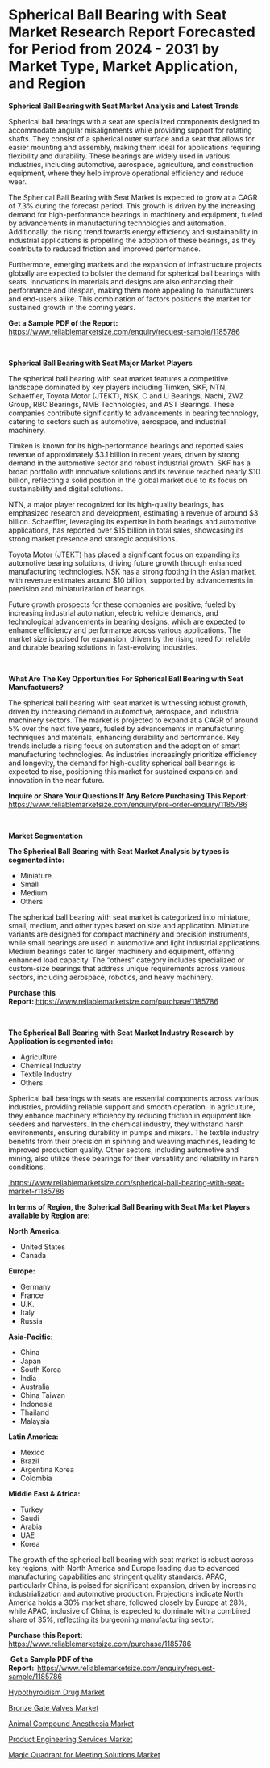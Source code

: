 <p><h1>Spherical Ball Bearing with Seat Market Research Report Forecasted for Period from 2024 -  2031 by Market Type, Market Application, and Region</h1></p><p><strong>Spherical Ball Bearing with Seat Market Analysis and Latest Trends</strong></p>
<p><p>Spherical ball bearings with a seat are specialized components designed to accommodate angular misalignments while providing support for rotating shafts. They consist of a spherical outer surface and a seat that allows for easier mounting and assembly, making them ideal for applications requiring flexibility and durability. These bearings are widely used in various industries, including automotive, aerospace, agriculture, and construction equipment, where they help improve operational efficiency and reduce wear.</p><p>The Spherical Ball Bearing with Seat Market is expected to grow at a CAGR of 7.3% during the forecast period. This growth is driven by the increasing demand for high-performance bearings in machinery and equipment, fueled by advancements in manufacturing technologies and automation. Additionally, the rising trend towards energy efficiency and sustainability in industrial applications is propelling the adoption of these bearings, as they contribute to reduced friction and improved performance.</p><p>Furthermore, emerging markets and the expansion of infrastructure projects globally are expected to bolster the demand for spherical ball bearings with seats. Innovations in materials and designs are also enhancing their performance and lifespan, making them more appealing to manufacturers and end-users alike. This combination of factors positions the market for sustained growth in the coming years.</p></p>
<p><strong>Get a Sample PDF of the Report:&nbsp;</strong> <a href="https://www.reliablemarketsize.com/enquiry/request-sample/1185786?utm_campaign=1510&utm_medium=2&utm_source=Github&utm_content=ia&utm_term=22102024&utm_id=spherical-ball-bearing-with-seat">https://www.reliablemarketsize.com/enquiry/request-sample/1185786</a></p>
<p>&nbsp;</p>
<p><strong>Spherical Ball Bearing with Seat Major Market Players</strong></p>
<p><p>The spherical ball bearing with seat market features a competitive landscape dominated by key players including Timken, SKF, NTN, Schaeffler, Toyota Motor (JTEKT), NSK, C and U Bearings, Nachi, ZWZ Group, RBC Bearings, NMB Technologies, and AST Bearings. These companies contribute significantly to advancements in bearing technology, catering to sectors such as automotive, aerospace, and industrial machinery.</p><p>Timken is known for its high-performance bearings and reported sales revenue of approximately $3.1 billion in recent years, driven by strong demand in the automotive sector and robust industrial growth. SKF has a broad portfolio with innovative solutions and its revenue reached nearly $10 billion, reflecting a solid position in the global market due to its focus on sustainability and digital solutions.</p><p>NTN, a major player recognized for its high-quality bearings, has emphasized research and development, estimating a revenue of around $3 billion. Schaeffler, leveraging its expertise in both bearings and automotive applications, has reported over $15 billion in total sales, showcasing its strong market presence and strategic acquisitions.</p><p>Toyota Motor (JTEKT) has placed a significant focus on expanding its automotive bearing solutions, driving future growth through enhanced manufacturing technologies. NSK has a strong footing in the Asian market, with revenue estimates around $10 billion, supported by advancements in precision and miniaturization of bearings.</p><p>Future growth prospects for these companies are positive, fueled by increasing industrial automation, electric vehicle demands, and technological advancements in bearing designs, which are expected to enhance efficiency and performance across various applications. The market size is poised for expansion, driven by the rising need for reliable and durable bearing solutions in fast-evolving industries.</p></p>
<p>&nbsp;</p>
<p><strong>What Are The Key Opportunities For Spherical Ball Bearing with Seat Manufacturers?</strong></p>
<p><p>The spherical ball bearing with seat market is witnessing robust growth, driven by increasing demand in automotive, aerospace, and industrial machinery sectors. The market is projected to expand at a CAGR of around 5% over the next five years, fueled by advancements in manufacturing techniques and materials, enhancing durability and performance. Key trends include a rising focus on automation and the adoption of smart manufacturing technologies. As industries increasingly prioritize efficiency and longevity, the demand for high-quality spherical ball bearings is expected to rise, positioning this market for sustained expansion and innovation in the near future.</p></p>
<p><strong>Inquire or Share Your Questions If Any Before Purchasing This Report:</strong> <a href="https://www.reliablemarketsize.com/enquiry/pre-order-enquiry/1185786?utm_campaign=1510&utm_medium=2&utm_source=Github&utm_content=ia&utm_term=22102024&utm_id=spherical-ball-bearing-with-seat">https://www.reliablemarketsize.com/enquiry/pre-order-enquiry/1185786</a></p>
<p>&nbsp;</p>
<p><strong>Market Segmentation</strong></p>
<p><strong>The Spherical Ball Bearing with Seat Market Analysis by types is segmented into:</strong></p>
<p><ul><li>Miniature</li><li>Small</li><li>Medium</li><li>Others</li></ul></p>
<p><p>The spherical ball bearing with seat market is categorized into miniature, small, medium, and other types based on size and application. Miniature variants are designed for compact machinery and precision instruments, while small bearings are used in automotive and light industrial applications. Medium bearings cater to larger machinery and equipment, offering enhanced load capacity. The "others" category includes specialized or custom-size bearings that address unique requirements across various sectors, including aerospace, robotics, and heavy machinery.</p></p>
<p><strong>Purchase this Report:&nbsp;</strong><a href="https://www.reliablemarketsize.com/purchase/1185786?utm_campaign=1510&utm_medium=2&utm_source=Github&utm_content=ia&utm_term=22102024&utm_id=spherical-ball-bearing-with-seat">https://www.reliablemarketsize.com/purchase/1185786</a></p>
<p>&nbsp;</p>
<p><strong>The Spherical Ball Bearing with Seat Market Industry Research by Application is segmented into:</strong></p>
<p><ul><li>Agriculture</li><li>Chemical Industry</li><li>Textile Industry</li><li>Others</li></ul></p>
<p><p>Spherical ball bearings with seats are essential components across various industries, providing reliable support and smooth operation. In agriculture, they enhance machinery efficiency by reducing friction in equipment like seeders and harvesters. In the chemical industry, they withstand harsh environments, ensuring durability in pumps and mixers. The textile industry benefits from their precision in spinning and weaving machines, leading to improved production quality. Other sectors, including automotive and mining, also utilize these bearings for their versatility and reliability in harsh conditions.</p></p>
<p><a href="https://www.reliablemarketsize.com/spherical-ball-bearing-with-seat-market-r1185786?utm_campaign=1510&utm_medium=2&utm_source=Github&utm_content=ia&utm_term=22102024&utm_id=spherical-ball-bearing-with-seat">&nbsp;https://www.reliablemarketsize.com/spherical-ball-bearing-with-seat-market-r1185786</a></p>
<p><strong>In terms of Region, the Spherical Ball Bearing with Seat Market Players available by Region are:</strong></p>
<p>
    <p> <strong> North America: </strong>
        <ul>
            <li>United States</li>
            <li>Canada</li>
        </ul>
        </p> 
    <p> <strong> Europe: </strong>
        <ul>
            <li>Germany</li>
            <li>France</li>
            <li>U.K.</li>
            <li>Italy</li>
            <li>Russia</li>
        </ul>
        </p> 
    <p> <strong> Asia-Pacific: </strong>
        <ul>
            <li>China</li>
            <li>Japan</li>
            <li>South Korea</li>
            <li>India</li>
            <li>Australia</li>
            <li>China Taiwan</li>
            <li>Indonesia</li>
            <li>Thailand</li>
            <li>Malaysia</li>
        </ul>
        </p> 
    <p> <strong> Latin America: </strong>
        <ul>
            <li>Mexico</li>
            <li>Brazil</li>
            <li>Argentina Korea</li>
            <li>Colombia</li>
        </ul>
        </p> 
    <p> <strong> Middle East & Africa: </strong>
        <ul>
            <li>Turkey</li>
            <li>Saudi</li>
            <li>Arabia</li>
            <li>UAE</li>
            <li>Korea</li>
        </ul>
    </p>
    </p>
<p><p>The growth of the spherical ball bearing with seat market is robust across key regions, with North America and Europe leading due to advanced manufacturing capabilities and stringent quality standards. APAC, particularly China, is poised for significant expansion, driven by increasing industrialization and automotive production. Projections indicate North America holds a 30% market share, followed closely by Europe at 28%, while APAC, inclusive of China, is expected to dominate with a combined share of 35%, reflecting its burgeoning manufacturing sector.</p></p>
<p><strong>Purchase this Report: </strong><a href="https://www.reliablemarketsize.com/purchase/1185786?utm_campaign=1510&utm_medium=2&utm_source=Github&utm_content=ia&utm_term=22102024&utm_id=spherical-ball-bearing-with-seat">https://www.reliablemarketsize.com/purchase/1185786</a></p>
<p>&nbsp;<strong>Get a Sample PDF of the Report:&nbsp;&nbsp;</strong><a href="https://www.reliablemarketsize.com/enquiry/request-sample/1185786?utm_campaign=1510&utm_medium=2&utm_source=Github&utm_content=ia&utm_term=22102024&utm_id=spherical-ball-bearing-with-seat">https://www.reliablemarketsize.com/enquiry/request-sample/1185786</a></p>
<p><strong></strong></p>
<p><p><a href="https://www.linkedin.com/pulse/hypothyroidism-drug-market-global-regional-analysis-pghee?utm_campaign=1510&utm_medium=2&utm_source=Github&utm_content=ia&utm_term=22102024&utm_id=spherical-ball-bearing-with-seat">Hypothyroidism Drug Market</a></p><p><a href="https://issuu.com/reportprime-2/docs/bronze-gate-valves-market-size-2030_296066af1d034f?utm_campaign=1510&utm_medium=2&utm_source=Github&utm_content=ia&utm_term=22102024&utm_id=spherical-ball-bearing-with-seat">Bronze Gate Valves Market</a></p><p><a href="https://github.com/FassouRP/Market-Research-Report-List-6/blob/main/animal-compound-anesthesia-market.md?utm_campaign=1510&utm_medium=2&utm_source=Github&utm_content=ia&utm_term=22102024&utm_id=spherical-ball-bearing-with-seat">Animal Compound Anesthesia Market</a></p><p><a href="https://www.linkedin.com/pulse/product-engineering-services-market-forecast-global-6ttsc?utm_campaign=1510&utm_medium=2&utm_source=Github&utm_content=ia&utm_term=22102024&utm_id=spherical-ball-bearing-with-seat">Product Engineering Services Market</a></p><p><a href="https://www.linkedin.com/pulse/magic-quadrant-meeting-solutions-market-size-type-product-global-icq8e?utm_campaign=1510&utm_medium=2&utm_source=Github&utm_content=ia&utm_term=22102024&utm_id=spherical-ball-bearing-with-seat">Magic Quadrant for Meeting Solutions Market</a></p></p>